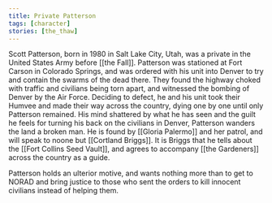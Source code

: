```yaml
---
title: Private Patterson
tags: [character]
stories: [the_thaw]
---
```


Scott Patterson, born in 1980 in Salt Lake City, Utah, was a private in the United States Army before [[the Fall]]. Patterson was stationed at Fort Carson in Colorado Springs, and was ordered with his unit into Denver to try and contain the swarms of the dead there. They found the highway choked with traffic and civilians being torn apart, and witnessed the bombing of Denver by the Air Force. Deciding to defect, he and his unit took their Humvee and made their way across the country, dying one by one until only Patterson remained. His mind shattered by what he has seen and the guilt he feels for turning his back on the civilians in Denver, Patterson wanders the land a broken man. He is found by [[Gloria Palermo]] and her patrol, and will speak to noone but [[Cortland Briggs]]. It is Briggs that he tells about the [[Fort Collins Seed Vault]], and agrees to accompany [[the Gardeners]] across the country as a guide.

Patterson holds an ulterior motive, and wants nothing more than to get to NORAD and bring justice to those who sent the orders to kill innocent civilians instead of helping them.